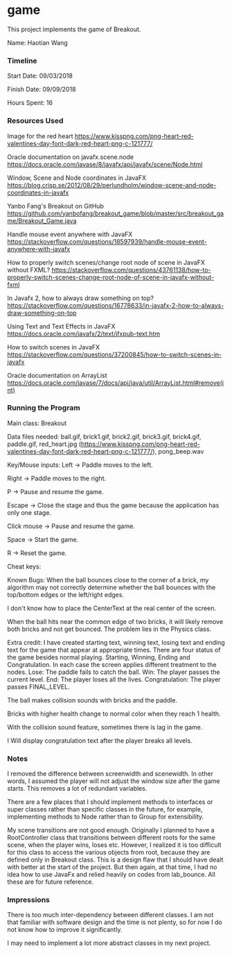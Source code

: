 game
====

This project implements the game of Breakout.

Name: Haotian Wang

### Timeline

Start Date: 09/03/2018

Finish Date: 09/09/2018

Hours Spent: 16

### Resources Used
Image for the red heart
https://www.kisspng.com/png-heart-red-valentines-day-font-dark-red-heart-png-c-121777/

Oracle documentation on javafx.scene.node
https://docs.oracle.com/javase/8/javafx/api/javafx/scene/Node.html

Window, Scene and Node coordinates in JavaFX
https://blog.crisp.se/2012/08/29/perlundholm/window-scene-and-node-coordinates-in-javafx

Yanbo Fang's Breakout on GitHub
https://github.com/yanbofang/breakout_game/blob/master/src/breakout_game/Breakout_Game.java

Handle mouse event anywhere with JavaFX
https://stackoverflow.com/questions/18597939/handle-mouse-event-anywhere-with-javafx

How to properly switch scenes/change root node of scene in JavaFX without FXML?
https://stackoverflow.com/questions/43761138/how-to-properly-switch-scenes-change-root-node-of-scene-in-javafx-without-fxml

In Javafx 2, how to always draw something on top?
https://stackoverflow.com/questions/16778633/in-javafx-2-how-to-always-draw-something-on-top

Using Text and Text Effects in JavaFX
https://docs.oracle.com/javafx/2/text/jfxpub-text.htm

How to switch scenes in JavaFX
https://stackoverflow.com/questions/37200845/how-to-switch-scenes-in-javafx

Oracle documentation on ArrayList
https://docs.oracle.com/javase/7/docs/api/java/util/ArrayList.html#remove(int)

### Running the Program

Main class: Breakout

Data files needed: ball.gif, brick1.gif, brick2.gif, brick3.gif, brick4.gif, paddle.gif, red_heart.jpg (https://www.kisspng.com/png-heart-red-valentines-day-font-dark-red-heart-png-c-121777/), pong_beep.wav

Key/Mouse inputs:
Left -> Paddle moves to the left.

Right -> Paddle moves to the right.

P -> Pause and resume the game.

Escape -> Close the stage and thus the game because the application has only one stage.

Click mouse -> Pause and resume the game.

Space -> Start the game.

R -> Reset the game.

Cheat keys:

Known Bugs:
When the ball bounces close to the corner of a brick, my algorithm may not correctly determine whether the ball bounces with the top/bottom edges or the left/right edges.

I don't know how to place the CenterText at the real center of the screen.

When the ball hits near the common edge of two bricks, it will likely remove both bricks and not get bounced. The problem lies in the Physics class.

Extra credit:
I have created starting text, winning text, losing text and ending text for the game that appear at appropriate times. There are four status of the game besides normal playing. Starting, Winning, Ending and Congratulation. In each case the screen applies different treatment to the nodes.
Lose: The paddle fails to catch the ball.
Win: The player passes the current level.
End: The player loses all the lives.
Congratulation: The player passes FINAL_LEVEL.

The ball makes collision sounds with bricks and the paddle.

Bricks with higher health change to normal color when they reach 1 health.

With the collision sound feature, sometimes there is lag in the game.

I Will display congratulation text after the player breaks all levels.

### Notes
I removed the difference between screenwidth and scenewidth. In other words, I assumed the player will not adjust the window size after the game starts. This removes a lot of redundant variables.

There are a few places that I should implement methods to interfaces or super classes rather than specific classes in the future, for example, implementing methods to Node rather than to Group for extensibility.

My scene transitions are not good enough. Originally I planned to have a RootController class that transitions between different roots for the same scene, when the player wins, loses etc. However, I realized it is too difficult for this class to access the various objects from root, because they are defined only in Breakout class. This is a design flaw that I should have dealt with better at the start of the project. But then again, at that time, I had no idea how to use JavaFx and relied heavily on codes from lab_bounce. All these are for future reference.

### Impressions
There is too much inter-dependency between different classes. I am not that familiar with software design and the time is not plenty, so for now I do not know how to improve it significantly.

I may need to implement a lot more abstract classes in my next project.
